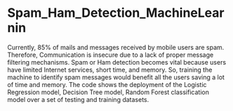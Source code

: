 # Spam_Ham_Detection_MachineLearnin
Currently, 85% of mails and messages received by mobile users are spam. Therefore, Communication is insecure due to a lack of proper message filtering mechanisms. Spam or Ham detection becomes vital because users have limited Internet services, short time, and memory.  So, training the machine to identify spam messages would benefit all the users saving a lot of time and memory. The code shows the deployment of the Logistic Regression model, Decision Tree model, Random Forest classification model over a set of testing and training datasets.  
